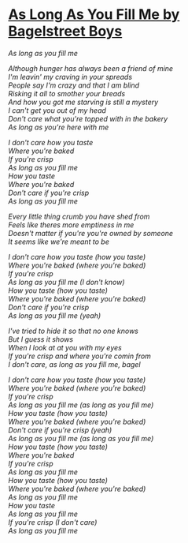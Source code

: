 [As Long As You Fill Me by Bagelstreet Boys](https://www.youtube.com/watch?v=0Gl2QnHNpkA)
===========
*As long as you fill me*  
  
*Although hunger has always been a friend of mine*  
*I'm leavin' my craving in your spreads*  
*People say I'm crazy and that I am blind*  
*Risking it all to smother your breads*  
*And how you got me starving is still a mystery*  
*I can't get you out of my head*  
*Don't care what you're topped with in the bakery*  
*As long as you're here with me*  
  
*I don't care how you taste*  
*Where you're baked*  
*If you're crisp*  
*As long as you fill me*  
*How you taste*  
*Where you're baked*  
*Don't care if you're crisp*  
*As long as you fill me*  
  
*Every little thing crumb you have shed from*  
*Feels like theres more emptiness in me*  
*Doesn't matter if you're you're owned by someone*  
*It seems like we're meant to be*  
  
*I don't care how you taste (how you taste)*  
*Where you're baked (where you're baked)*  
*If you're crisp*  
*As long as you fill me (I don't know)*  
*How you taste (how you taste)*  
*Where you're baked (where you're baked)*  
*Don't care if you're crisp*  
*As long as you fill me (yeah)*  
  
*I've tried to hide it so that no one knows*  
*But I guess it shows*  
*When I look at at you with my eyes*  
*If you're crisp and where you're comin from*  
*I don't care, as long as you fill me, bagel*  
  
*I don't care how you taste (how you taste)*  
*Where you're baked (where you're baked)*  
*If you're crisp*  
*As long as you fill me (as long as you fill me)*  
*How you taste (how you taste)*  
*Where you're baked (where you're baked)*  
*Don't care if you're crisp (yeah)*  
*As long as you fill me (as long as you fill me)*  
*How you taste (how you taste)*  
*Where you're baked*  
*If you're crisp*  
*As long as you fill me*  
*How you taste (how you taste)*  
*Where you're baked (where you're baked)*  
*As long as you fill me*  
*How you taste*  
*As long as you fill me*  
*If you're crisp (I don't care)*  
*As long as you fill me*  
   
